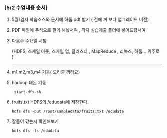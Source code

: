 ### [5/2 수업내용 순서]

1. 5월1일자 학습소스와 문서에 하둡.pdf 받기 ( 전에 꺼 보다 업그레이드 버전)

2. PDF 파일에 주석으로 필기 해놨서여 , 각자 실습제출 폴더에 넣어드렸서여 

3. 다음주 수요일 시험

   (HDFS, 스케일 아웃, 스케일 업, 클러스터 , MapReduce , 리눅스, 하둡... 위주로 )

   ----------------------------------------------------------------------------------------------------------------------------------------------------

   

4. m1,m2,m3,m4  기동( 오라클 꺼라요)

5. hadoop 데몬 기동 

   ```
    start-dfs.sh 
   ```

6. fruits.txt  HDFS의 /edudata에 저장한다.

   ```
   hdfs dfs -put /root/sampledata/fruits.txt /edudata
   ```

7. 잘들어 갔는지 확인해보기 

   ```
   hdfs dfs -ls /edudata 
   ```

   

 